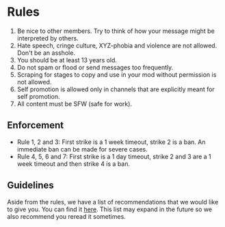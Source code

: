 # Rules

1. Be nice to other members. Try to think of how your message might be interpreted by others.
2. Hate speech, cringe culture, XYZ-phobia and violence are not allowed. Don't be an asshole.
3. You should be at least 13 years old.
4. Do not spam or flood or send messages too frequently.
5. Scraping for stages to copy and use in your mod without permission is not allowed.
6. Self promotion is allowed only in channels that are explicitly meant for self promotion.
7. All content must be SFW (safe for work).

## Enforcement

* Rule 1, 2 and 3: First strike is a 1 week timeout, strike 2 is a ban. An immediate ban can be made for severe cases.
* Rule 4, 5, 6 and 7: First strike is a 1 day timeout, strike 2 and 3 are a 1 week timeout and then strike 4 is a ban.

## Guidelines

Aside from the rules, we have a list of recommendations that we would like to give you. You can find it [here](<https://github.com/Smash-Hit-Lab/discord-server-terms/blob/main/guidelines.md>). This list may expand in the future so we also recommend you reread it sometimes.
